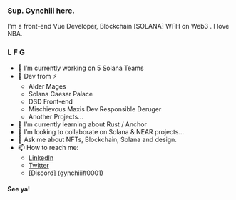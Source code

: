 ### Sup. Gynchiii here.

<!--
Here are some ideas to get you started:

- 🔭 I’m currently working on ...
- 🌱 I’m currently learning ...
- 👯 I’m looking to collaborate on ...
- 🤔 I’m looking for help with ...
- 💬 Ask me about ...
- 📫 How to reach me: ...
- 😄 Pronouns: ...
- ⚡ Fun fact: ...
-->

I'm a front-end Vue Developer, Blockchain [SOLANA] WFH on Web3 . I love NBA.

### L F G 

- 🔭 I’m currently working on 5 Solana Teams
- 🤔 Dev from ⚡
    - Alder Mages
    - Solana Caesar Palace
    - DSD Front-end
    - Mischievous Maxis Dev Responsible Deruger
    - Another Projects...
- 🌱 I’m currently learning about Rust / Anchor
- 👯 I’m looking to collaborate on Solana & NEAR projects...
- 💬 Ask me about NFTs, Blockchain, Solana and design.
- 📫 How to reach me:
  -  [LinkedIn](https://www.linkedin.com/in/joey-rafael-8bbb411ab/)
  -  [Twitter](https://twitter.com/gynchiii)
  -  [Discord] (gynchiii#0001)

#### See ya!
